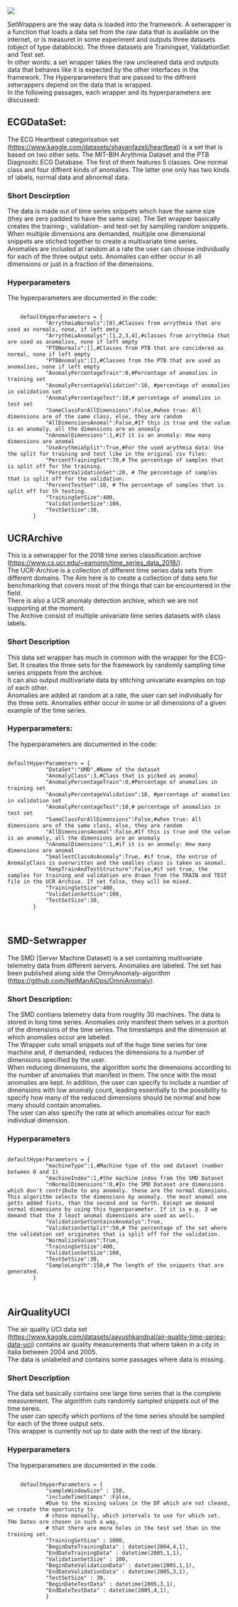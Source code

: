 
![](../.mdpictures/Banners/SetWrappersBanner.png)

SetWrappers are the way data is loaded into the framework. A setwrapper is a function that loads a data set from the raw data that is available on the internet, or is measuret in some experiment and outputs three datasets (object of type datablock). The three datasets are Trainingset, ValidationSet and Test set.<br>
In other words: a set wrapper takes the raw uncleaned data and outputs data that behaves like it is expected by the other interfaces in the framework. The Hyperparameters that are passed to the diffrent setwrappers depend on the data that is wrapped. <br>
In the following passages, each wrapper and its hyperparameters are discussed:

## ECGDataSet:



The ECG Heartbeat categorisation set (https://www.kaggle.com/datasets/shayanfazeli/heartbeat) is a set that is based on two other sets. The MIT-BIH Arythmia Dataset and the PTB Diagnositc ECG Database. The first of them features 5 classes. One normal class and four diffrent kinds of anomalies. The latter one only has two kinds of labels, normal data and abnormal data.<br>

### Short Descirption
The data is made out of time series snippets which have the same size (they are zero padded to have the same size). The Set wrapper basically creates the training-, validation- and test-set by sampling random snippets. <br>
When multiple dimensions are demanded, multiple one dimensional snippets are stiched together to create a multivariate time series. <br>
Anomalies are included at random at a rate the user can choose individually for each of the three output sets. Anomalies can either occur in all dimensions or just in a fraction of the dimensions.

### Hyperparameters 

The hyperparameters are documented in the code:

<pre><code>
    defaultHyperParameters = {
            "ArrythmiaNormals":[0],#Classes from arrythmia that are used as normals, none, if left emty
            "ArrythmiaAnomalys":[1,2,3,4],#classes from arrythmia that are used as anomalies, none if left empty
            "PTBNormals":[],#Classes from PTB that are concidered as normal, none if left empty
            "PTBAnomalys":[],#Classes from the PTB that are used as anomalies, none if left empty
            "AnomalyPercentageTrain":0,#Percentage of anomalies in training set
            "AnomalyPercentageValidation":10, #percentage of anomalies in validation set
            "AnomalyPercentageTest":10,# percentage of anomalies in test set
            "SameClassForAllDimensions":False,#when true: All dimensions are of the same class, else, they are random
            "AllDimensionsAnomal":False,#If this is true and the value is an anomaly, all the dimensions are an anomaly
            "nAnomalDimensions":1,#if it is an anomaly: How many dimensions are anomal
            "UseArythmiaSplit":True,#For the used arythmia data: Use the split for training and test like in the original csv files:
            "PercentTrainingSet":70,# The percentage of samples that is split off for the training.
            "PercentValidationSet":20, # The percentage of samples that is split off for the validation.
            "PercentTestSet":10, # The percentage of samples that is split off for th testing.
            "TrainingSetSize":400,
            "ValidationSetSize":100,
            "TestSetSize":30,
        }
</pre></code>

## UCRArchive

This is a setwrapper for the 2018 time series classification archive (https://www.cs.ucr.edu/~eamonn/time_series_data_2018/).<br>
The UCR-Archive is a collection of different time series data sets from different domains. The Aim here is to create a collection of data sets for benchmarking that covers most of the things that can be encountered in the field.<br>
There is also a UCR anomaly detection archive, which we are not supporting at the moment.<br>
The Archive consist of multiple univariate time series datasets with class labels.

### Short Description

This data set wrapper has much in common with the wrapper for the ECG-Set. It creates the three sets for the framework by randomly sampling time series snippets from the archive.<br>
It can also output multivariate data by stitching univariate examples on top of each other.<br>
Anomalies are added at random at a rate, the user can set individually for the three sets. Anomalies either occur in some or all dimensions of a given example of the time series.

### Hyperparameters:

The hyperparameters are documented in the code:

<pre><code>
defaultHyperParameters = {
            "DataSet":"UMD",#Name of the dataset
            "AnomalyClass":3,#Class that is picked as anomal
            "AnomalyPercentageTrain":0,#Percentage of anomalies in training set
            "AnomalyPercentageValidation":10, #percentage of anomalies in validation set
            "AnomalyPercentageTest":10,# percentage of anomalies in test set
            "SameClassForAllDimensions":False,#when true: All dimensions are of the same class, else, they are random
            "AllDimensionsAnomal":False,#If this is true and the value is an anomaly, all the dimensions are an anomaly
            "nAnomalDimensions":1,#if it is an anomaly: How many dimensions are anomal
            "SmallestClassAsAnomaly":True, #if true, the entrie of AnomalyClass is overwritten and the smalles class is taken as anomal.
            "KeepTrainAndTestStructure":False,#if set true, the samples for training and validation are drawn from the TRAIN and TEST file in the UCR Archive. If set false, they will be mixed.
            "TrainingSetSize":400,
            "ValidationSetSize":100,
            "TestSetSize":30,
        }


</pre></code>

## SMD-Setwrapper

The SMD (Server Machine Dataset) is a set containing multivariate telemetry data from different servers. Anomalies are labeled. The set has been published along side the OmnyAnomaly-algorithm (https://github.com/NetManAIOps/OmniAnomaly).<br>

### Short Description:

The SMD contians telemetry data from roughly 30 machines. The data is stored in long time series. Anomalies only manifest them selves in a portion of the dimensions of the time series. The timestamps and the dimension at which anomalies occur are labeled.<br>
The Wrapper cuts small snippets out of the huge time series for one machine and, if demanded, reduces the dimensions to a number of dimensions specified by the user.<br>
When reducing dimensions, the algorithm sorts the dimensions according to the number of anomalies that manifest in them. The once with the most anomalies are kept. In addition, the user can specify to include a number of dimensions with low anomaly count, leading essentially to the possibility to specify how many of the reduced dimensions should be normal and how many should contain anomalies.<br>
The user can also specify the rate at which anomalies occur for each individual dimension.

### Hyperparameters


<pre><code>
defaultHyperParameters = {
            "machineType":1,#Machine type of the smd dataset (number between 0 and 1)
            "machineIndex":1,#the machine index from the SMD Dataset
            "nNormalDimensions":0,#In the SMD Dataset are dimensions which don't contribute to any anomaly. these are the normal dimnsions. This algorithm selects the dimensions by anomaly. the most anomal one getts added fists, than the second and so forth. Except we demand normal dimensions by using this hyperparameter. If it is e.g. 3 we demand that the 3 least anomal dimensions are used as well.
            "ValidationSetContainsAnomalys":True,
            "ValidationSetSplit":50,# The percentage of the set where the validation set originates that is split off for the validation.
            "NormalizeValues":True,
            "TrainingSetSize":400,
            "ValidationSetSize":100,
            "TestSetSize":30,
            "SampleLength":150,# The length of the snippets that are generated.
        }


</pre></code>

## AirQualityUCI

The air quality UCI data set (https://www.kaggle.com/datasets/aayushkandpal/air-quality-time-series-data-uci) contains air quality measurements that where taken in a city in italia between 2004 and 2005.<br>
The data is unlabeled and contains some passages where data is missing.

### Short Description

The data set basically contains one large time series that is the complete measurement. The algorithm cuts randomly sampled snippets out of the time sereis.<br>
The user can specify which portions of the time series should be sampled for each of the three output sets.<br>
This wrapper is currently not up to date with the rest of the library.

### Hyperparameters

The hyperparameters are documented in the code.

<pre><code>
    defaultHyperParameters = {
            "sampleWindowSize" : 150,
            "includeTimeStamps" :False,
            #Due to the missing values in the DF which are not cleand, we create the oportunity to
            # chose manually, which intervals to use for which set. THe Dates are chosen in such a way,
            # that there are more holes in the test set than in the training set.
            "TrainingSetSize" : 1000,
            "BeginDateTrainingData" : datetime(2004,4,1),
            "EndDateTrainingData" : datetime(2005,1,1),
            "ValidationSetSize" : 100,
            "BeginDateValidationData" : datetime(2005,1,1),
            "EndDateValidationData" : datetime(2005,3,1),
            "TestSetSize" : 30,
            "BeginDateTestData" : datetime(2005,3,1),
            "EndDateTestData" : datetime(2005,4,1),
            }
 
</pre></code>
